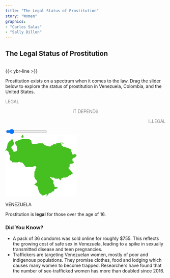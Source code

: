 ```yaml
---
title: "The Legal Status of Prostitution"
story: "Women"
graphics:
- "Carlos Salas"
- "Sally Dillon"
---
```

<div class="divider"></div>
<section class="interactive" id="womenSlider">
  <h2 class="interactive__title">The Legal Status of Prostitution</h2><br/>
  {{< ybr-line >}}
  <p class="interactive__intro">Prostitution exists on a spectrum when it comes to the law. Drag the slider below to explore the status of prostitution in Venezuela, Colombia, and the United States. </p>

 <div id="slidecontainer">
   <div class="sliderlabels">
     <p style="text-align:left;font-weight:200;" id="legal">LEGAL</p>
     <p style="text-align:center;font-weight:200;" id="depends">IT DEPENDS</p>
     <p style="text-align:right;font-weight:200;" id="illegal">ILLEGAL</p>
  </div>
   <input type="range" min="1" max="100" value="10" class="slider" id="myRange">
   <div id="category">
     <div class='laws'>
       <div class='map'>
         <img src='assets/venezuela.png'>
         <p>VENEZUELA</p>
       </div>
       <div class='desc'>
        <p>Prostitution is <strong>legal</strong> for those over the age of 16. </h3>
        <h3>Did You Know?</h3>
        <ul>
          <li>A pack of 36 condoms was sold online for  roughly $755. This reflects the growing cost of safe sex in Venezuela, leading to a spike in sexually transmitted disease and teen pregnancies. </li>
          <li>Traffickers are targeting Venezuelan women, mostly of poor and indigenous populations. They promise clothes, food and lodging which causes many women to become trapped. Researchers have found that the number of sex-trafficked women has more than doubled since 2016.
</li>
        </ul>
       </div>
     </div>
   </div>
 </div>

</section>
<div class="divider"></div>
